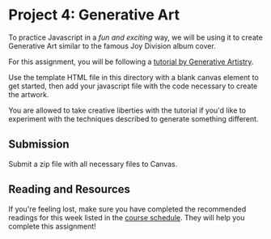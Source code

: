 # Project 4: Generative Art

To practice Javascript in a *fun and exciting* way, we will be using it to create Generative Art similar to the famous Joy Division album cover.

For this assignment, you will be following a [tutorial by Generative Artistry](https://generativeartistry.com/tutorials/joy-division/). 

Use the template HTML file in this directory with a blank canvas element to get started, then add your javascript file with the code necessary to create the artwork. 

You are allowed to take creative liberties with the tutorial if you'd like to experiment with the techniques described to generate something different. 

## Submission
Submit a zip file with all necessary files to Canvas. 

## Reading and Resources
If you're feeling lost, make sure you have completed the recommended readings for this week listed in the [course schedule](https://profstudebaker.notion.site/Interterm-Schedule-Intro-to-Web-Engineering-c8a0830956cb40e688eb2cd34401a3a3). They will help you complete this assignment!